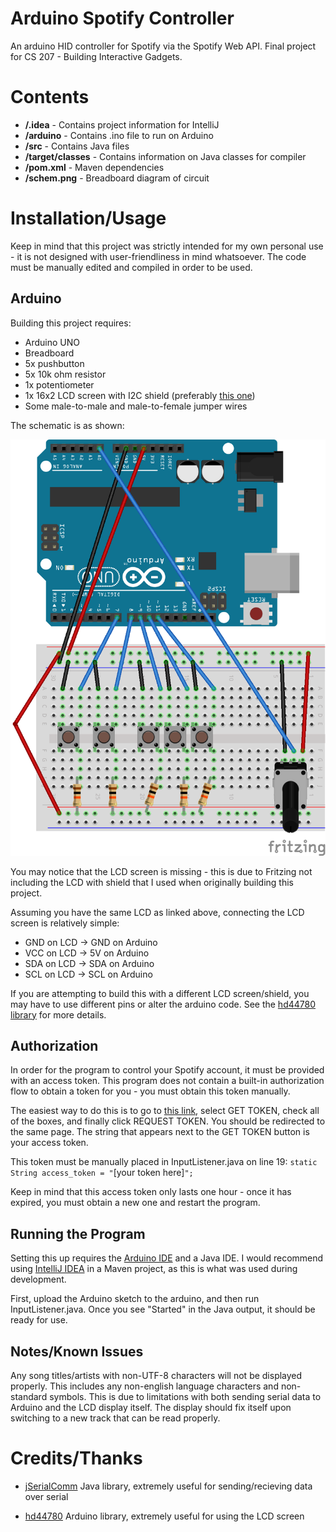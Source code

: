 # Arduino Spotify Controller
An arduino HID controller for Spotify via the Spotify Web API.
Final project for CS 207 - Building Interactive Gadgets.

# Contents
* <b>/.idea</b> - Contains project information for IntelliJ
* <b>/arduino</b> - Contains .ino file to run on Arduino
* <b>/src</b> - Contains Java files
* <b>/target/classes</b> - Contains information on Java classes for compiler
* <b>/pom.xml</b> - Maven dependencies
* <b>/schem.png</b> - Breadboard diagram of circuit

# Installation/Usage
Keep in mind that this project was strictly intended for my own personal use - it is not designed with user-friendliness in mind whatsoever. The code must be manually edited and compiled in order to be used.
## Arduino
Building this project requires:

* Arduino UNO
* Breadboard
* 5x pushbutton
* 5x 10k ohm resistor
* 1x potentiometer
* 1x 16x2 LCD screen with I2C shield (preferably [this one](https://www.amazon.ca/gp/product/B019K5X53O/ref=ppx_yo_dt_b_asin_title_o03_s00?ie=UTF8&psc=1))
* Some male-to-male and male-to-female jumper wires

The schematic is as shown:

![Schematic](./schem.png)

You may notice that the LCD screen is missing - this is due to Fritzing not including the LCD with shield that I used when originally building this project.

Assuming you have the same LCD as linked above, connecting the LCD screen is relatively simple:
* GND on LCD -> GND on Arduino
* VCC on LCD -> 5V on Arduino
* SDA on LCD -> SDA on Arduino
* SCL on LCD -> SCL on Arduino

If you are attempting to build this with a different LCD screen/shield, you may have to use different pins or alter the arduino code. See the [hd44780 library](https://www.arduino.cc/reference/en/libraries/hd44780/) for more details.

## Authorization
In order for the program to control your Spotify account, it must be provided with an access token. This program does not contain a built-in authorization flow to obtain a token for you - you must obtain this token manually.

The easiest way to do this is to go to [this link](https://developer.spotify.com/console/get-album-tracks/), select GET TOKEN, check all of the boxes, and finally click REQUEST TOKEN. You should be redirected to the same page. The string that appears next to the GET TOKEN button is your access token.

This token must be manually placed in InputListener.java on line 19: `static String access_token = "`\[your token here\]`";`

Keep in mind that this access token only lasts one hour - once it has expired, you must obtain a new one and restart the program.

## Running the Program
Setting this up requires the [Arduino IDE](https://www.arduino.cc/en/software) and a Java IDE. I would recommend using [IntelliJ IDEA](https://www.jetbrains.com/idea/) in a Maven project, as this is what was used during development.

First, upload the Arduino sketch to the arduino, and then run InputListener.java. Once you see "Started" in the Java output, it should be ready for use.

##  Notes/Known Issues

Any song titles/artists with non-UTF-8 characters will not be displayed properly. This includes any non-english language characters and non-standard symbols. This is due to limitations with both sending serial data to Arduino and the LCD display itself. The display should fix itself upon switching to a new track that can be read properly.

# Credits/Thanks
* [jSerialComm](https://fazecast.github.io/jSerialComm/) Java library, extremely useful for sending/recieving data over serial

* [hd44780](https://www.arduino.cc/reference/en/libraries/hd44780/) Arduino library, extremely useful for using the LCD screen
